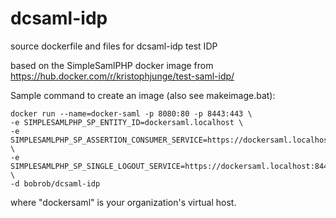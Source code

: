 # dcsaml-idp
source dockerfile and files for dcsaml-idp test IDP

based on the SimpleSamlPHP docker image from https://hub.docker.com/r/kristophjunge/test-saml-idp/

Sample command to create an image (also see makeimage.bat):

```
docker run --name=docker-saml -p 8080:80 -p 8443:443 \
-e SIMPLESAMLPHP_SP_ENTITY_ID=dockersaml.localhost \
-e SIMPLESAMLPHP_SP_ASSERTION_CONSUMER_SERVICE=https://dockersaml.localhost:8443/api/saml/SSO/alias/dockersaml.localhost \
-e SIMPLESAMLPHP_SP_SINGLE_LOGOUT_SERVICE=https://dockersaml.localhost:8443/api/saml/SingleLogout/alias/dockersaml.localhost \
-d bobrob/dcsaml-idp
```

where "dockersaml" is your organization's virtual host.


